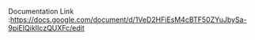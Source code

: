 <!-- Documentation Link : https://docs.google.com/document/d/1Slq0kKhA5fBSGeUE8nVfEFeKIEF9Eikly-mTjMjOdJc/edit?usp=sharing -->


 Documentation Link :https://docs.google.com/document/d/1VeD2HFiEsM4cBTF50ZYuJbySa-9piEIQikIIczQUXFc/edit